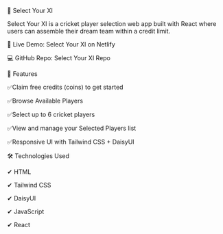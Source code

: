 🏏 Select Your XI

Select Your XI is a cricket player selection web app built with React where users can assemble their dream team within a credit limit.

🔗 Live Demo: Select Your XI on Netlify

💻 GitHub Repo: Select Your XI Repo


🚀 Features

✅Claim free credits (coins) to get started

✅Browse Available Players

✅Select up to 6 cricket players

✅View and manage your Selected Players list

✅Responsive UI with Tailwind CSS + DaisyUI

🛠️ Technologies Used

✔ HTML

✔ Tailwind CSS

✔ DaisyUI

✔ JavaScript

✔ React